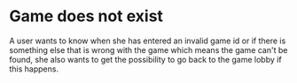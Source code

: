 # Game does not exist
A user wants to know when she has entered an invalid game id or if there is something else that is wrong with the game which means the
game can't be found, she also wants to get the possibility to go back to the game lobby if this happens.